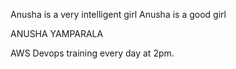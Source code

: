 Anusha is a very intelligent girl
Anusha is a good girl

ANUSHA YAMPARALA

AWS Devops training every day at 2pm.
